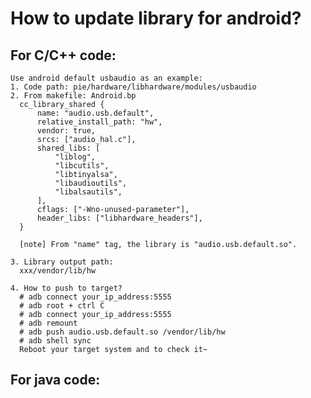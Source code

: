 # How to update library for android?

## For C/C++ code:
    Use android default usbaudio as an example:
    1. Code path: pie/hardware/libhardware/modules/usbaudio    
    2. From makefile: Android.bp
      cc_library_shared {
          name: "audio.usb.default",
          relative_install_path: "hw",
          vendor: true,
          srcs: ["audio_hal.c"],
          shared_libs: [
              "liblog",
              "libcutils",
              "libtinyalsa",
              "libaudioutils",
              "libalsautils",
          ],
          cflags: ["-Wno-unused-parameter"],
          header_libs: ["libhardware_headers"],
      }
      
      [note] From "name" tag, the library is "audio.usb.default.so".
      
    3. Library output path: 
      xxx/vendor/lib/hw
      
    4. How to push to target?
      # adb connect your_ip_address:5555
      # adb root + ctrl C
      # adb connect your_ip_address:5555
      # adb remount
      # adb push audio.usb.default.so /vendor/lib/hw
      # adb shell sync
      Reboot your target system and to check it~
    
## For java code:
